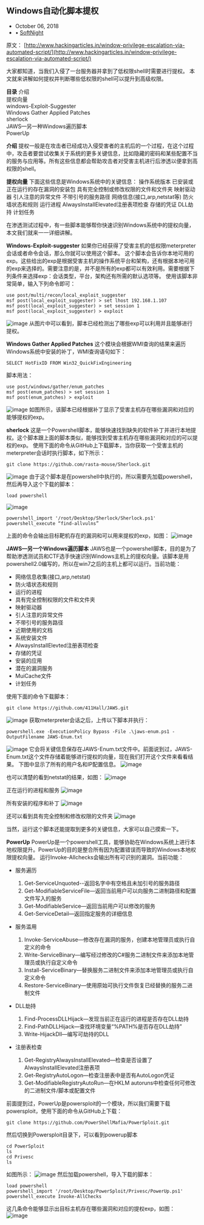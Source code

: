 ## Windows自动化脚本提权

* October 06, 2018
* • [SoftNight](https://paper.tuisec.win/search.jsp?keywords=SoftNight&&search_by_html=author)

原文：
[http://www.hackingarticles.in/window-privilege-escalation-via-automated-script/](http://www.hackingarticles.in/window-privilege-escalation-via-automated-script/)

大家都知道，当我们入侵了一台服务器并拿到了低权限shell时需要进行提权。
本文就来讲解如何提权并判断哪些低权限的shell可以提升到高级权限。

**目录**
介绍  
提权向量  
windows-Exploit-Suggester  
Windows Gather Applied Patches  
sherlock  
JAWS—另一种Windows遍历脚本  
PowerUp  

**介绍**
提权一般是在攻击者已经成功入侵受害者的主机后的一个过程，在这个过程中，攻击者要尝试收集关于系统的更多关键信息，比如隐藏的密码和某些配置不当的服务与应用等。所有这些信息都会帮助攻击者对受害主机进行后渗透以便拿到高权限的shell。

**提权向量**
下面这些信息是Windows系统中的关键信息：
操作系统版本
已安装或正在运行的存在漏洞的安装包
具有完全控制或修改权限的文件和文件夹
映射驱动器
引人注意的异常文件
不带引号的服务路径
网络信息(接口,arp,netstat等)
防火墙状态和规则
运行进程
AlwaysInstallElevated注册表项检查
存储的凭证
DLL劫持
计划任务

在渗透测试过程中，有一些脚本能够帮你快速识别Windows系统中的提权向量，本文我们就来一一详细讲解。

**Windows-Exploit-suggester**
如果你已经获得了受害主机的低权限meterpreter会话或者命令会话，那么你就可以使用这个脚本。
这个脚本会告诉你本地可用的exp。这些给出的exp是根据受害主机的操作系统平台和架构，还有根据本地可用的exp来选择的。需要注意的是，并不是所有的exp都可以有效利用。需要根据下列条件来选择exp：会话类型，平台，架构还有所需的默认选项等。
使用该脚本非常简单，输入下列命令即可： 

```
use post/multi/recon/local_exploit_suggester
msf post(local_exploit_suggester) > set lhost 192.168.1.107
msf post(local_exploit_suggester) > set session 1
msf post(local_exploit_suggester) > exploit 
``` 
![image](media/15388703188542/ac84ad82344f718fca62cbe5860db5e0.jpg) 
从图片中可以看到，脚本已经检测出了哪些exp可以利用并且能够进行提权。

**Windows Gather Applied Patches**
这个模块会根据WMI查询的结果来遍历Windows系统中安装的补丁，WMI查询语句如下：
```
SELECT HotFixID FROM Win32_QuickFixEngineering 
```
脚本用法：
```
use post/windows/gather/enum_patches
msf post(enum_patches) > set session 1
msf post(enum_patches) > exploit 
```
![image](media/15388703188542/2fc73b64490fccc2cb4cea9109b9c99c.jpg) 
如图所示，该脚本已经根据补丁显示了受害主机存在哪些漏洞和对应的能够提权的exp。

**sherlock**
这是一个Powershell脚本，能够快速找到缺失的软件补丁并进行本地提权。这个脚本跟上面的脚本类似，能够找到受害主机存在哪些漏洞和对应的可以提权的exp。 
使用下面的命令从GitHub上下载脚本，当你获取一个受害主机的meterpreter会话时执行脚本，如下所示：
```
git clone https://github.com/rasta-mouse/Sherlock.git 
```
![image](media/15388703188542/56586ad394ee80af5f3858e6c7215dc5.jpg) 
由于这个脚本是在powershell中执行的，所以需要先加载powershell，然后再导入这个下载的脚本：
```
load powershell 
```
![image](media/15388703188542/9eef2eb0013c3606dac0aedd79d1b25c.jpg)
```
powershell_import '/root/Desktop/Sherlock/Sherlock.ps1'
powershell_execute “find-allvulns” 
```
上面的命令会输出目标靶机存在的漏洞和可以用来提权的exp，如图：
![image](media/15388703188542/3a07ad19a29ca1fa3dc3021001a797ef.jpg)

**JAWS—另一个Windows遍历脚本**
JAWS也是一个powershell脚本，目的是为了帮助渗透测试员和CTF选手快速识别Windows主机上的提权向量。该脚本是用powershell2.0编写的，所以在win7之后的主机上都可以运行。当前功能：
* 网络信息收集(接口,arp,netstat)
* 防火墙状态和规则
* 运行的进程
* 具有完全控制权限的文件和文件夹
* 映射驱动器
* 引人注意的异常文件
* 不带引号的服务路径
* 近期使用的文档
* 系统安装文件
* AlwaysInstallElevted注册表项检查
* 存储的凭证
* 安装的应用
* 潜在的漏洞服务
* MuiCache文件
* 计划任务

使用下面的命令下载脚本：
```
git clone https://github.com/411Hall/JAWS.git 
```
![image](media/15388703188542/4ea15f32982a855f6c795d1fe7422392.jpg) 
获取meterpreter会话之后，上传以下脚本并执行：
```
powershell.exe -ExecutionPolicy Bypass -File .\jaws-enum.ps1 -OutputFilename JAWS-Enum.txt 
```
![image](media/15388703188542/b3198b73cf2c86d955fe3dd9dc2914cd.jpg) 
它会将关键信息保存在JAWS-Enum.txt文件中。前面说到过，JAWS-Enum.txt这个文件存储着能够进行提权的向量，现在我们打开这个文件来看看结果。
下图中显示了所有的用户名和IP配置信息。
![image](media/15388703188542/ac5ef91980561a593fd98001b4756121.jpg)

也可以清楚的看到netstat的结果，如图：
![image](media/15388703188542/e1a3545b80324b4eb15041bcc2d1b122.jpg)

正在运行的进程和服务
![image](media/15388703188542/e711095d18cb7f29fa420d1e1ecb8eff.jpg)

所有安装的程序和补丁
![image](media/15388703188542/69335ab23deee0a4950f88a7a239b2c3.jpg)

还可以看到具有完全控制和修改权限的文件夹
![image](media/15388703188542/e2ec4ec0b97910e379972cec74533a3c.jpg)

当然，运行这个脚本还能提取到更多的关键信息，大家可以自己摸索一下。

**PowerUp**
PowerUp是一个powershell工具，能够协助在Windows系统上进行本地权限提升。PowerUp的目的是整合所有因为配置错误而导致的Windows本地权限提权向量。 
运行Invoke-Allchecks会输出所有可识别的漏洞。当前功能：
* 服务遍历 
    1. Get-ServiceUnquoted--返回名字中有空格且未加引号的服务路径
    2. Get-ModifiableServiceFile—返回当前用户可以向服务二进制路径和配置文件写入的服务
    3. Get-ModifiableService—返回当前用户可以修改的服务
    4. Get-ServiceDetail—返回指定服务的详细信息

* 服务滥用 
    1. Invoke-ServiceAbuse—修改存在漏洞的服务，创建本地管理员或执行自定义的命令
    2. Write-ServiceBinary—编写经过修改的C#服务二进制文件来添加本地管理员或执行自定义命令
    3. Install-ServiceBinary—替换服务二进制文件来添加本地管理员或执行自定义命令
    4. Restore-ServiceBinary—使用原始可执行文件恢复已经替换的服务二进制文件

* DLL劫持
    1. Find-ProcessDLLHijack—发现当前正在运行的进程是否存在DLL劫持
    2. Find-PathDLLHijack—查找环境变量“%PATH%是否存在DLL劫持”
    3. Write-HijackDll—编写可劫持的DLL

* 注册表检查
    1. Get-RegistryAlwaysInstallElevated—检查是否设置了AlwaysInstallElevated注册表项
    2. Get-RegistryAutoLogon—检查注册表中是否有AutoLogon凭证
    3. Get-ModifiableRegistryAutoRun—在HKLM autoruns中检查任何可修改的二进制文件/脚本或配置文件

前面提到过，PowerUp是powersploit的一个模块，所以我们需要下载powersploit，使用下面的命令从GitHub上下载：
```
git clone https://github.com/PowerShellMafia/PowerSploit.git 
```
然后切换到Powersploit目录下，可以看到powerup脚本
```
cd PowerSploit
ls
cd Privesc
ls 
```

如图所示：
![image](media/15388703188542/229b7a76447ce240b491a955e6d10306.jpg)
然后加载powershell，导入下载的脚本：
```
load powershell
powershell_import '/root/Desktop/PowerSploit/Privesc/PowerUp.ps1'
powershell_execute Invoke-AllChecks 
```

这几条命令能够显示出目标主机存在哪些漏洞和对应的提权exp，如图： 
![image](media/15388703188542/8b485b0660d47ed8e736865760c2c8af.jpg)
